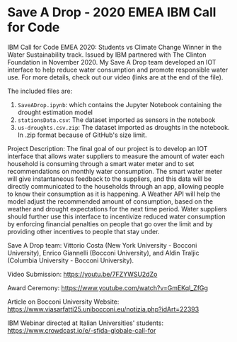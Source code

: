 # Save A Drop - 2020 EMEA IBM Call for Code

IBM Call for Code EMEA 2020: Students vs Climate Change Winner in the Water Sustainability track. Issued by IBM partnered with The Clinton Foundation in November 2020. My Save A Drop team developed an IOT interface to help reduce water consumption and promote responsible water use. For more details, check out our video (links are at the end of the file).

The included files are:

1. `SaveADrop.ipynb`: which contains the Jupyter Notebook containing the drought estimation model
2. `stationsData.csv`: The dataset imported as sensors in the notebook
3. `us-droughts.csv.zip`: The dataset imported as droughts in the notebook. In .zip format because of GitHub's size limit. 

Project Description: The final goal of our project is to develop an IOT interface that allows water suppliers to measure the amount of water each household is consuming through a smart water meter and to set recommendations on monthly water consumption. The smart water meter will give instantaneous feedback to the suppliers, and this data will be directly communicated to the households through an app, allowing people to know their consumption as it is happening. A Weather API will help the model adjust the recommended amount of consumption, based on the weather and drought expectations for the next time period. Water suppliers should further use this interface to incentivize reduced water consumption by enforcing financial penalties on people that go over the limit and by providing other incentives to people that stay under.

Save A Drop team: Vittorio Costa (New York University - Bocconi University), Enrico Giannelli (Bocconi University), and Aldin Traljic (Columbia University - Bocconi University).

Video Submission: https://youtu.be/7FZYWSU2dZo

Award Ceremony: https://www.youtube.com/watch?v=GmEKql_ZfGg

Article on Bocconi University Website: https://www.viasarfatti25.unibocconi.eu/notizia.php?idArt=22393

IBM Webinar directed at Italian Universities' students: https://www.crowdcast.io/e/-sfida-globale-call-for
